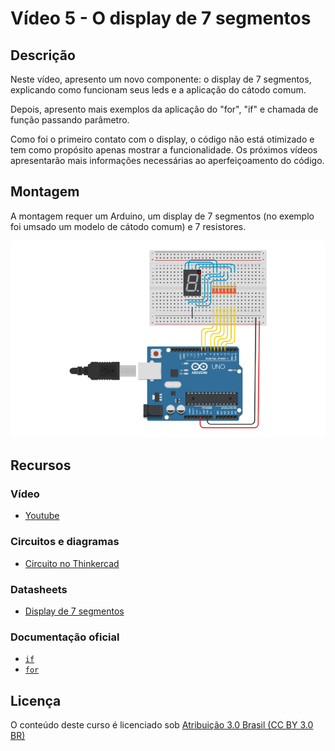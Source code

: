 # Vídeo 5 - O display de 7 segmentos

## Descrição

Neste vídeo, apresento um novo componente: o display de 7 segmentos, explicando como funcionam seus leds e a aplicação do cátodo comum.

Depois, apresento mais exemplos da aplicação do "for", "if" e chamada de função passando parâmetro.

Como foi o primeiro contato com o display, o código não está otimizado e tem como propósito apenas mostrar a funcionalidade. Os próximos vídeos apresentarão mais informações necessárias ao aperfeiçoamento do código.

## Montagem

A montagem requer um Arduino, um display de 7 segmentos (no exemplo foi umsado um modelo de cátodo comum) e 7 resistores.

![Montagem do circuito do vídeo 5](imagens/montagem.png)

## Recursos

### Vídeo

* [Youtube](https://www.youtube.com/channel/UCAib0cXITygk7oFaeo3beUQ)

### Circuitos e diagramas

* [Circuito no Thinkercad](https://www.tinkercad.com/things/1NBURcrdkvC)

### Datasheets

* [Display de 7 segmentos](../datasheets/7seg-display.pdf)

### Documentação oficial

* [`if`](https://www.arduino.cc/reference/pt/language/structure/control-structure/if/)
* [`for`](https://www.arduino.cc/reference/pt/language/structure/control-structure/for/)

## Licença

O conteúdo deste curso é licenciado sob [Atribuição 3.0 Brasil (CC BY 3.0 BR)](https://creativecommons.org/licenses/by/3.0/br)